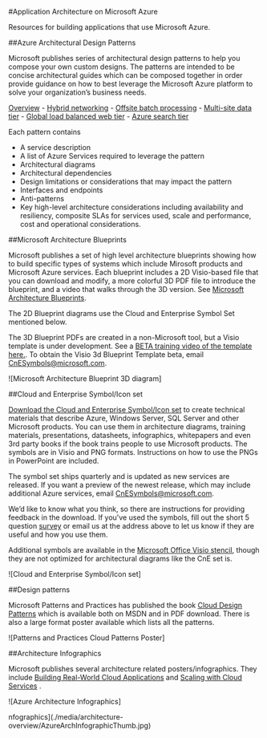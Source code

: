 <properties 
    pageTitle="Application Architecture on Microsoft Azure" 
    description="Architecture overview that covers common design patterns" 
    services="" 
    documentationCenter="" 
    authors="Rboucher" 
    manager="jwhit" 
    editor="mattshel"/>

<tags 
    ms.service="multiple" 
    ms.workload="na" 
    ms.tgt_pltfrm="na" 
    ms.devlang="na" 
    ms.topic="article" 
    ms.date="07/06/2015" 
    ms.author="robb"/>

#Application Architecture on Microsoft Azure

Resources for building applications that use Microsoft Azure.

##Azure Architectural Design Patterns

Microsoft publishes series of architectural design patterns to help you compose your own custom designs.
The patterns are intended to be concise architectural guides which can be composed together in order provide guidance on how to best leverage the Microsoft Azure platform to solve your organization’s business needs.

[Overview](../azure-architectures-cpif-overview/) - 
[Hybrid networking](../azure-architectures-cpif-infrastructure-hybrid-networking/) - 
[Offsite batch processing](../azure-architectures-cpif-foundation-offsite-batch-processing-tier/) -
[Multi-site data tier](../azure-architectures-cpif-foundation-multi-site-data-tier/) -
[Global load balanced web tier](../azure-architectures-cpif-foundation-global-load-balanced-web-tier/) -
[Azure search tier](../azure-architectures-cpif-foundation-azure-search-tier/)

Each  pattern contains

*   A service description
*   A list of Azure Services required to leverage the pattern
*   Architectural diagrams
*   Architectural dependencies
*   Design limitations or considerations that may impact the pattern
*   Interfaces and endpoints
*   Anti-patterns
*   Key high-level architecture considerations including availability and resiliency, composite SLAs for services used, scale and performance, cost and operational considerations.

##Microsoft Architecture Blueprints

Microsoft publishes a set of high level architecture blueprints showing how to build specific types of systems which include  Mirosoft products and Microsoft Azure services.
Each blueprint includes a 2D Visio-based file that you can download and modify, a more colorful 3D PDF file to introduce the blueprint, and a video that walks through the 3D version.
See 
[Microsoft Architecture Blueprints](http://msdn.microsoft.com/dn630664).

The 2D Blueprint diagrams use the Cloud and Enterprise Symbol Set mentioned below.

The 3D Blueprint PDFs are created in a non-Microsoft tool, but a Visio template is under development.
See a [BETA training video of the template here.](http://aka.ms/3dBlueprintTemplate).
To obtain the Visio 3d Blueprint Template beta, email [CnESymbols@microsoft.com](mailto:CnESymbols@microsoft.com).

![Microsoft Architecture Blueprint 3D diagram]

##Cloud and Enterprise Symbol/Icon set

[Download the Cloud and Enterprise Symbol/Icon set](http://aka.ms/CnESymbols) to create technical materials that describe Azure, Windows Server, SQL Server and other Microsoft products.
You can use them in architecture diagrams, training materials, presentations, datasheets, infographics, whitepapers and even 3rd party books if the book trains people to use Microsoft products.
The symbols are in Visio and PNG formats.
Instructions on how to use the PNGs in PowerPoint are included.

The symbol set ships quarterly and is updated as new services are released.
If you want a preview of the newest release, which may include additional Azure services, email [CnESymbols@microsoft.com](mailto:CnESymbols@microsoft.com).

We’d like to know what you think, so there are instructions for providing feedback in the download.
If you've used the symbols, fill out the short 5 question [survey](http://aka.ms/azuresymbolssurveyv2) or email us at the address above to let us know if they are useful and how you use them.

Additional symbols are available in the [Microsoft Office Visio stencil](http://www.microsoft.com/en-us/download/details.aspx?id=35772), though they are not optimized for architectural diagrams like the CnE set is.

![Cloud and Enterprise Symbol/Icon set]

##Design patterns

Microsoft Patterns and Practices has published the book [Cloud Design Patterns](http://msdn.microsoft.com/library/dn568099.aspx) which is available both on MSDN and in PDF download.
There is also a large format poster available which lists all the patterns.

![Patterns and Practices Cloud Patterns Poster]

##Architecture Infographics

Microsoft publishes several architecture related posters/infographics.
They include [Building Real-World Cloud Applications](http://azure.microsoft.com/documentation/infographics/building-real-world-cloud-apps/) and [Scaling with Cloud Services](http://azure.microsoft.com/documentation/infographics/cloud-services/) .

![Azure Architecture Infographics]


nfographics](./media/architecture-overview/AzureArchInfographicThumb.jpg)
